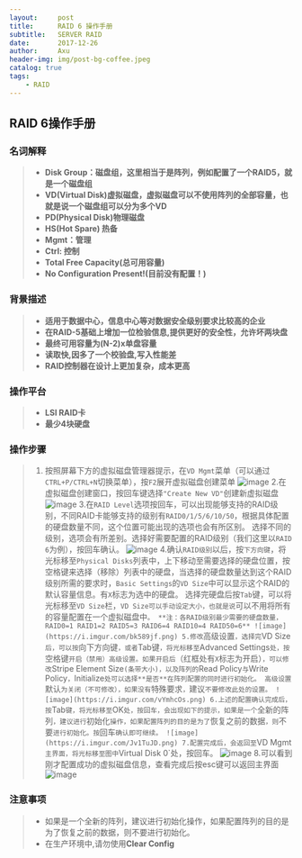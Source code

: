 ```yaml
---
layout:     post
title:      RAID 6 操作手册
subtitle:   SERVER RAID
date:       2017-12-26
author:     Axu
header-img: img/post-bg-coffee.jpeg
catalog: true
tags:
    - RAID
---
```


## RAID 6操作手册
### 名词解释
> - **Disk Group：磁盘组，这里相当于是阵列，例如配置了一个RAID5，就是一个磁盘组** 
> - **VD(Virtual Disk)虚拟磁盘，虚拟磁盘可以不使用阵列的全部容量，也就是说一个磁盘组可以分为多个VD**    
> - **PD(Physical Disk)物理磁盘** 
> - **HS(Hot Spare) 热备**
> - **Mgmt：管理**
> - **Ctrl: 控制**
> - **Total Free Capacity(总可用容量)**
> - **No Configuration Present!(目前没有配置！)**
### 背景描述
> - **适用于数据中心，信息中心等对数据安全级别要求比较高的企业**
> - **在RAID-5基础上增加一位检验信息,提供更好的安全性，允许坏两块盘**
> - **最终可用容量为(N-2)x单盘容量**
> - **读取快,因多了一个校验盘,写入性能差**
> - **RAID控制器在设计上更加复杂，成本更高**
### 操作平台
> - **LSI RAID卡**
> - **最少4块硬盘**
### 操作步骤
> 1. 按照屏幕下方的虚拟磁盘管理器提示，在`VD Mgmt`菜单（可以通过`CTRL+P/CTRL+N`切换菜单），按`F2`展开虚拟磁盘创建菜单 
![image](https://i.imgur.com/5sAs0FW.png)
> 2.在虚拟磁盘创建窗口，按回车键选择`"Create New VD"`创建新虚拟磁盘
![image](https://i.imgur.com/lbByzKR.png)
> 3.在`RAID Level`选项按回车，可以出现能够支持的RAID级别，不同RAID卡能够支持的级别有`RAID0/1/5/6/10/50`，根据具体配置的硬盘数量不同，这个位置可能出现的选项也会有所区别。
选择不同的级别，选项会有所差别。选择好需要配置的RAID级别（我们这里以`RAID 6`为例），按回车确认。
![image](https://i.imgur.com/AkUjpZz.png)
> 4.确认`RAID级别`以后，按`下方向键`，将光标移至`Physical Disks`列表中，上下移动至需要选择的硬盘位置，按空格键来选择（移除）列表中的硬盘，当选择的硬盘数量达到这个RAID级别所需的要求时，`Basic Settings`的`VD Size`中可以显示这个RAID的默认容量信息。有`X`标志为选中的硬盘。
选择完硬盘后按`Tab`键，可以将光标移至`VD Size`栏，`VD Size可以手动设定大小，也就是说`可以不用将所有的容量配置在一个虚拟磁盘中`。
**注：各RAID级别最少需要的硬盘数量，RAID0=1 RAID1=2 RAID5=3 RAID6=4 RAID10=4 RAID50=6**
![image](https://i.imgur.com/bk589jf.png)
> 5.修改`高级设置`，选择完`VD Size`后，可以按`向下方向键`，或者`Tab键`，将光标移至`Advanced Settings`处，按`空格键`开启（禁用）高级设置。如果开启后`（红框处有`X`标志为开启）`，可以修改`Stripe Element Size`(条带大小)，以及阵列的`Read Policy`与`Write Policy`，`Initialize`处可以选择**是否**在阵列配置的同时进行初始化。
高级设置`默认`为关闭（不可修改），如果没有`特殊要求`，`建议`不要修改此处的设置。
![image](https://i.imgur.com/vYmhcOs.png)
6.上述的配置确认完成后，按`Tab`键，将光标移至`OK`处，按回车，会出现如下的提示，如果是一个`全新的阵列`，建议进行`初始化`操作，如果配置阵列的目的是为了`恢复之前的数据`，则`不要`进行初始化。按`回车`确认即可继续。
![image](https://i.imgur.com/Jv1TuJD.png)
7.配置完成后，会返回至`VD Mgmt`主界面，将光标移至图中`Virtual Disk 0`处，按回车。
![image](https://i.imgur.com/ECMUxgk.png)
>  8.可以看到刚才配置成功的虚拟磁盘信息，查看完成后按esc键可以返回主界面
![image](https://i.imgur.com/sWwmgsB.png)
### 注意事项
> - 如果是一个全新的阵列，建议进行初始化操作，如果配置阵列的目的是为了恢复之前的数据，则不要进行初始化。
> - 在生产环境中,请勿使用**Clear Config**
